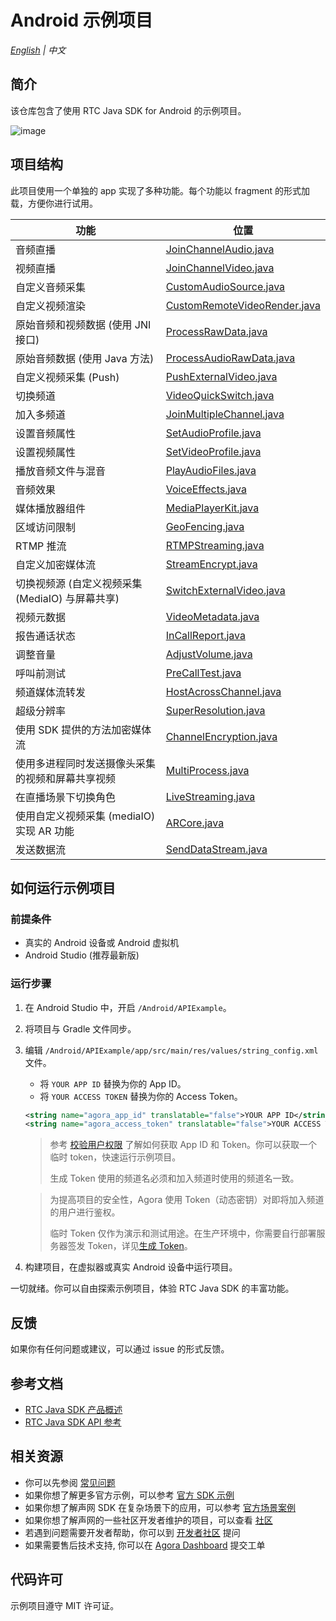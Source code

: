 # Android 示例项目

_[English](README.md) | 中文_

## 简介

该仓库包含了使用 RTC Java SDK for Android 的示例项目。

![image](https://user-images.githubusercontent.com/10089260/116193950-be85b780-a762-11eb-8cac-1eb708d0b1d4.png)

## 项目结构

此项目使用一个单独的 app 实现了多种功能。每个功能以 fragment 的形式加载，方便你进行试用。

| 功能                                             | 位置                                                                                                                    |
| ------------------------------------------------ | ----------------------------------------------------------------------------------------------------------------------- |
| 音频直播                                         | [JoinChannelAudio.java](./app/src/main/java/io/agora/api/example/examples/basic/JoinChannelAudio.java)                  |
| 视频直播                                         | [JoinChannelVideo.java](./app/src/main/java/io/agora/api/example/examples/basic/JoinChannelVideo.java)                  |
| 自定义音频采集                                   | [CustomAudioSource.java](./app/src/main/java/io/agora/api/example/examples/advanced/customaudio/CustomAudioSource.java) |
| 自定义视频渲染                                   | [CustomRemoteVideoRender.java](./app/src/main/java/io/agora/api/example/examples/advanced/CustomRemoteVideoRender.java) |
| 原始音频和视频数据 (使用 JNI 接口)               | [ProcessRawData.java](./app/src/main/java/io/agora/api/example/examples/advanced/ProcessRawData.java)                   |
| 原始音频数据 (使用 Java 方法)                    | [ProcessAudioRawData.java](./app/src/main/java/io/agora/api/example/examples/advanced/ProcessAudioRawData.java)         |
| 自定义视频采集 (Push)                            | [PushExternalVideo.java](./app/src/main/java/io/agora/api/example/examples/advanced/PushExternalVideo.java)             |
| 切换频道                                         | [VideoQuickSwitch.java](./app/src/main/java/io/agora/api/example/examples/advanced/VideoQuickSwitch.java)               |
| 加入多频道                                       | [JoinMultipleChannel.java](./app/src/main/java/io/agora/api/example/examples/advanced/JoinMultipleChannel.java)         |
| 设置音频属性                                     | [SetAudioProfile.java](./app/src/main/java/io/agora/api/example/examples/advanced/SetAudioProfile.java)                 |
| 设置视频属性                                     | [SetVideoProfile.java](./app/src/main/java/io/agora/api/example/examples/advanced/SetVideoProfile.java)                 |
| 播放音频文件与混音                               | [PlayAudioFiles.java](./app/src/main/java/io/agora/api/example/examples/advanced/PlayAudioFiles.java)                   |
| 音频效果                                         | [VoiceEffects.java](./app/src/main/java/io/agora/api/example/examples/advanced/VoiceEffects.java)                       |
| 媒体播放器组件                                   | [MediaPlayerKit.java](./app/src/main/java/io/agora/api/example/examples/advanced/MediaPlayerKit.java)                   |
| 区域访问限制                                     | [GeoFencing.java](./app/src/main/java/io/agora/api/example/examples/advanced/GeoFencing.java)                           |
| RTMP 推流                                        | [RTMPStreaming.java](./app/src/main/java/io/agora/api/example/examples/advanced/RTMPStreaming.java)                     |
| 自定义加密媒体流                                 | [StreamEncrypt.java](./app/src/main/java/io/agora/api/example/examples/advanced/StreamEncrypt.java)                     |
| 切换视频源 (自定义视频采集 (MediaIO) 与屏幕共享) | [SwitchExternalVideo.java](./app/src/main/java/io/agora/api/example/examples/advanced/SwitchExternalVideo.java)         |
| 视频元数据                                       | [VideoMetadata.java](./app/src/main/java/io/agora/api/example/examples/advanced/VideoMetadata.java)                     |
| 报告通话状态                                     | [InCallReport.java](./app/src/main/java/io/agora/api/example/examples/advanced/InCallReport.java)                       |
| 调整音量                                         | [AdjustVolume.java](./app/src/main/java/io/agora/api/example/examples/advanced/AdjustVolume.java)                       |
| 呼叫前测试                                       | [PreCallTest.java](./app/src/main/java/io/agora/api/example/examples/advanced/PreCallTest.java)                         |
| 频道媒体流转发                                   | [HostAcrossChannel.java](./app/src/main/java/io/agora/api/example/examples/advanced/HostAcrossChannel.java)             |
| 超级分辨率                                       | [SuperResolution.java](./app/src/main/java/io/agora/api/example/examples/advanced/SuperResolution.java)                 |
| 使用 SDK 提供的方法加密媒体流                    | [ChannelEncryption.java](./app/src/main/java/io/agora/api/example/examples/advanced/ChannelEncryption.java)             |
| 使用多进程同时发送摄像头采集的视频和屏幕共享视频 | [MultiProcess.java](./app/src/main/java/io/agora/api/example/examples/advanced/MultiProcess.java)                       |
| 在直播场景下切换角色                             | [LiveStreaming.java](./app/src/main/java/io/agora/api/example/examples/advanced/LiveStreaming.java)                     |
| 使用自定义视频采集 (mediaIO) 实现 AR 功能        | [ARCore.java](./app/src/main/java/io/agora/api/example/examples/advanced/ARCore.java)                                   |
| 发送数据流                                       | [SendDataStream.java](./app/src/main/java/io/agora/api/example/examples/advanced/SendDataStream.java)                   |

## 如何运行示例项目

### 前提条件

- 真实的 Android 设备或 Android 虚拟机
- Android Studio (推荐最新版)

### 运行步骤

1. 在 Android Studio 中，开启 `/Android/APIExample`。
2. 将项目与 Gradle 文件同步。
3. 编辑 `/Android/APIExample/app/src/main/res/values/string_config.xml` 文件。

   - 将 `YOUR APP ID` 替换为你的 App ID。
   - 将 `YOUR ACCESS TOKEN` 替换为你的 Access Token。

   ```xml
   <string name="agora_app_id" translatable="false">YOUR APP ID</string>
   <string name="agora_access_token" translatable="false">YOUR ACCESS TOKEN</string>
   ```

   > 参考 [校验用户权限](https://docs.agora.io/cn/Agora%20Platform/token) 了解如何获取 App ID 和 Token。你可以获取一个临时 token，快速运行示例项目。
   >
   > 生成 Token 使用的频道名必须和加入频道时使用的频道名一致。

   > 为提高项目的安全性，Agora 使用 Token（动态密钥）对即将加入频道的用户进行鉴权。
   >
   > 临时 Token 仅作为演示和测试用途。在生产环境中，你需要自行部署服务器签发 Token，详见[生成 Token](https://docs.agora.io/cn/Interactive%20Broadcast/token_server)。

4. 构建项目，在虚拟器或真实 Android 设备中运行项目。

一切就绪。你可以自由探索示例项目，体验 RTC Java SDK 的丰富功能。

## 反馈

如果你有任何问题或建议，可以通过 issue 的形式反馈。

## 参考文档

- [RTC Java SDK 产品概述](https://docs.agora.io/cn/Interactive%20Broadcast/product_live?platform=Android)
- [RTC Java SDK API 参考](https://docs.agora.io/cn/Interactive%20Broadcast/API%20Reference/java/index.html)

## 相关资源

- 你可以先参阅 [常见问题](https://docs.agora.io/cn/faq)
- 如果你想了解更多官方示例，可以参考 [官方 SDK 示例](https://github.com/AgoraIO)
- 如果你想了解声网 SDK 在复杂场景下的应用，可以参考 [官方场景案例](https://github.com/AgoraIO-usecase)
- 如果你想了解声网的一些社区开发者维护的项目，可以查看 [社区](https://github.com/AgoraIO-Community)
- 若遇到问题需要开发者帮助，你可以到 [开发者社区](https://rtcdeveloper.com/) 提问
- 如果需要售后技术支持, 你可以在 [Agora Dashboard](https://dashboard.agora.io) 提交工单

## 代码许可

示例项目遵守 MIT 许可证。

